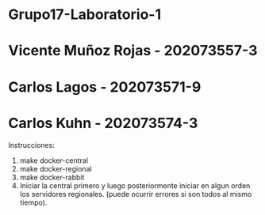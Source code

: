 # Grupo17-Laboratorio-1

# Vicente Muñoz Rojas - 202073557-3
# Carlos Lagos - 202073571-9
# Carlos Kuhn - 202073574-3

Instrucciones: 
1. make docker-central
2. make docker-regional
3. make docker-rabbit
4. Iniciar la central primero y luego posteriormente iniciar en algun orden los servidores regionales. (puede ocurrir errores si son todos al mismo tiempo).
